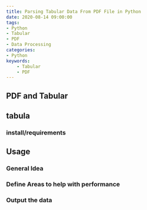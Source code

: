 ```yaml
---
title: Parsing Tabular Data From PDF File in Python
date: 2020-08-14 09:00:00
tags:
- Python
- Tabular
- PDF
- Data Processing 
categories:
- Python
keywords:
    - Tabular
    - PDF
---
```



## PDF and Tabular

## tabula 

### install/requirements

## Usage

### General Idea
### Define Areas to help with performance
### Output the data
